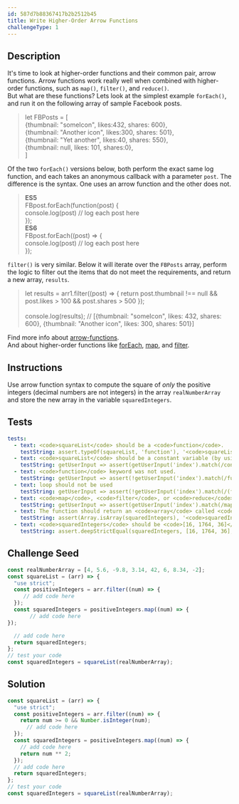 ```yaml
---
id: 587d7b88367417b2b2512b45
title: Write Higher-Order Arrow Functions
challengeType: 1
---
```


## Description
<section id='description'>
It's time to look at higher-order functions and their common pair, arrow functions.
Arrow functions work really well when combined with higher-order functions, such as <code>map()</code>, <code>filter()</code>, and <code>reduce()</code>. <br>
But what are these functions? Lets look at the simplest example <code>forEach()</code>, and run it on the following array of sample Facebook posts.
<blockquote>let FBPosts = [<br>
    {thumbnail: "someIcon", likes:432, shares: 600},<br>
    {thumbnail: "Another icon", likes:300, shares: 501},<br>
    {thumbnail: "Yet another", likes:40, shares: 550},<br>
    {thumbnail: null, likes: 101, shares:0},<br>
]</br>
</blockquote>
Of the two <code>forEach()</code> versions below, both perform the exact same log function, and each takes an anonymous callback with a parameter <code>post</code>. The difference is the syntax. One uses an arrow function and the other does not.  
<blockquote>
<strong>ES5</strong><br>
FBpost.forEach(function(post) {<br>
    console.log(post) // log each post here<br>
    });<br>
<strong>ES6</strong><br>
FBpost.forEach((post) => {<br>
    console.log(post) // log each post here<br>
    });<br>

</blockquote>
<code>filter()</code> is very similar. Below it will iterate over the <code>FBPosts</code> array, perform the logic to filter out the items that do not meet the requirements, and return a new array, <code>results</code>.

<blockquote>
let results = arr1.filter((post) => {
	return post.thumbnail !== null && post.likes > 100 && post.shares > 500
});<br><br>
console.log(results); // [{thumbnail: "someIcon", likes: 432, shares: 600}, {thumbnail: "Another icon", likes: 300, shares: 501}]
</blockquote>

Find more info about [arrow-functions](https://developer.mozilla.org/en-US/docs/Web/JavaScript/Reference/Functions/Arrow_functions).<br>
And about higher-order functions like [forEach](https://developer.mozilla.org/en-US/docs/Web/JavaScript/Reference/Global_Objects/Array/forEach), [map](https://developer.mozilla.org/en-US/docs/Web/JavaScript/Reference/Global_Objects/Array/map), and [filter](https://developer.mozilla.org/en-US/docs/Web/JavaScript/Reference/Global_Objects/Array/filter).

</section>



## Instructions
<section id='instructions'>
Use arrow function syntax to compute the square of <em>only</em> the positive integers (decimal numbers are not integers) in the array <code>realNumberArray</code> and store the new array in the variable <code>squaredIntegers</code>.
</section>

## Tests
<section id='tests'>

```yml
tests:
  - text: <code>squareList</code> should be a <code>function</code>.
    testString: assert.typeOf(squareList, 'function'), '<code>squareList</code> should be a <code>function</code>';
  - text: <code>squareList</code> should be a constant variable (by using  <code>const</code>).
    testString: getUserInput => assert(getUserInput('index').match(/const\s+squaredIntegers/g), '<code>squaredIntegers</code> should be a constant variable (by using <code>const</code>).');
  - text: <code>function</code> keyword was not used.
    testString: getUserInput => assert(!getUserInput('index').match(/function/g), '<code>function</code> keyword was not used.');
  - text: loop should not be used
    testString: getUserInput => assert(!getUserInput('index').match(/(for)|(while)/g), 'loop should not be used');
  - text: <code>map</code>, <code>filter</code>, or <code>reduce</code> should be used
    testString: getUserInput => assert(getUserInput('index').match(/map|filter|reduce/g), '<code>map</code>, <code>filter</code>, or <code>reduce</code> should be used');
  - text: The function should return an <code>array</code> called <code>squaredIntegers</code>
    testString: assert(Array.isArray(squaredIntegers), '<code>squaredIntegers</code> should be an <code>array</code>');
  - text: <code>squaredIntegers</code> should be <code>[16, 1764, 36]</code>
    testString: assert.deepStrictEqual(squaredIntegers, [16, 1764, 36], '<code>squaredIntegers</code> should be <code>[16, 1764, 36]</code>');

```

</section>

## Challenge Seed
<section id='challengeSeed'>

<div id='js-seed'>

```js
const realNumberArray = [4, 5.6, -9.8, 3.14, 42, 6, 8.34, -2];
const squareList = (arr) => {
  "use strict";
  const positiveIntegers = arr.filter((num) => {
     // add code here
  });
  const squaredIntegers = positiveIntegers.map((num) => {
       // add code here
});

  // add code here
  return squaredIntegers;
};
// test your code
const squaredIntegers = squareList(realNumberArray);

```

</div>



</section>

## Solution
<section id='solution'>

```js
const squareList = (arr) => {
  "use strict";
  const positiveIntegers = arr.filter((num) => {
    return num >= 0 && Number.isInteger(num);
      // add code here
  });
  const squaredIntegers = positiveIntegers.map((num) => {
    // add code here
    return num ** 2;
  });
  // add code here
  return squaredIntegers;
};
// test your code
const squaredIntegers = squareList(realNumberArray);
```
</section>
